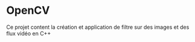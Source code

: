 # OpenCV
 Ce projet content la création et application de filtre sur des images et des flux vidéo en C++
